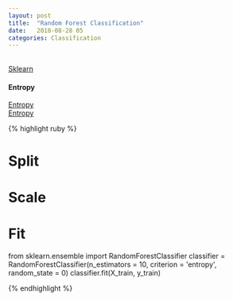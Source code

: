 ```yaml
---
layout: post
title:  "Random Forest Classification"
date:   2018-08-28 05
categories: Classification
---
```

<br />

<a href="http://scikit-learn.org/stable/modules/generated/sklearn.ensemble.RandomForestClassifier.html#sklearn.ensemble.RandomForestClassifier">
Sklearn
</a>
<br />
<h4>Entropy</h4>
<a href="https://bricaud.github.io/personal-blog/entropy-in-decision-trees/">
Entropy
</a>
<br />
<a href="https://nullpointerexception1.wordpress.com/2017/12/13/entropy-in-machine-learning/">
Entropy
</a>

{% highlight ruby %}

# Split
# Scale

# Fit
from sklearn.ensemble import RandomForestClassifier
classifier = RandomForestClassifier(n_estimators = 10, criterion = 'entropy', random_state = 0)
classifier.fit(X_train, y_train)

{% endhighlight %}
